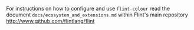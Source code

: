 For instructions on how to configure and use `flint-colour` read the document `docs/ecosystem_and_extensions.md` within Flint's main repository http://www.github.com/flintlang/flint
